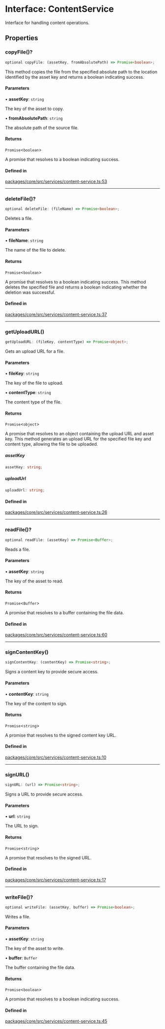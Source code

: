 # Interface: ContentService

Interface for handling content operations.

## Properties

### copyFile()?

```ts
optional copyFile: (assetKey, fromAbsolutePath) => Promise<boolean>;
```

This method copies the file from the specified absolute path to the location identified by the asset key and returns a boolean indicating success.

#### Parameters

• **assetKey**: `string`

The key of the asset to copy.

• **fromAbsolutePath**: `string`

The absolute path of the source file.

#### Returns

`Promise`\<`boolean`\>

A promise that resolves to a boolean indicating success.

#### Defined in

[packages/core/src/services/content-service.ts:53](https://github.com/vramework/vramework/blob/725723db2d3435e2df2b809e6609ff26f8be368c/packages/core/src/services/content-service.ts#L53)

***

### deleteFile()?

```ts
optional deleteFile: (fileName) => Promise<boolean>;
```

Deletes a file.

#### Parameters

• **fileName**: `string`

The name of the file to delete.

#### Returns

`Promise`\<`boolean`\>

A promise that resolves to a boolean indicating success.
 This method deletes the specified file and returns a boolean indicating whether the deletion was successful.

#### Defined in

[packages/core/src/services/content-service.ts:37](https://github.com/vramework/vramework/blob/725723db2d3435e2df2b809e6609ff26f8be368c/packages/core/src/services/content-service.ts#L37)

***

### getUploadURL()

```ts
getUploadURL: (fileKey, contentType) => Promise<object>;
```

Gets an upload URL for a file.

#### Parameters

• **fileKey**: `string`

The key of the file to upload.

• **contentType**: `string`

The content type of the file.

#### Returns

`Promise`\<`object`\>

A promise that resolves to an object containing the upload URL and asset key.
 This method generates an upload URL for the specified file key and content type, allowing the file to be uploaded.

##### assetKey

```ts
assetKey: string;
```

##### uploadUrl

```ts
uploadUrl: string;
```

#### Defined in

[packages/core/src/services/content-service.ts:26](https://github.com/vramework/vramework/blob/725723db2d3435e2df2b809e6609ff26f8be368c/packages/core/src/services/content-service.ts#L26)

***

### readFile()?

```ts
optional readFile: (assetKey) => Promise<Buffer>;
```

Reads a file.

#### Parameters

• **assetKey**: `string`

The key of the asset to read.

#### Returns

`Promise`\<`Buffer`\>

A promise that resolves to a buffer containing the file data.

#### Defined in

[packages/core/src/services/content-service.ts:60](https://github.com/vramework/vramework/blob/725723db2d3435e2df2b809e6609ff26f8be368c/packages/core/src/services/content-service.ts#L60)

***

### signContentKey()

```ts
signContentKey: (contentKey) => Promise<string>;
```

Signs a content key to provide secure access.

#### Parameters

• **contentKey**: `string`

The key of the content to sign.

#### Returns

`Promise`\<`string`\>

A promise that resolves to the signed content key URL.

#### Defined in

[packages/core/src/services/content-service.ts:10](https://github.com/vramework/vramework/blob/725723db2d3435e2df2b809e6609ff26f8be368c/packages/core/src/services/content-service.ts#L10)

***

### signURL()

```ts
signURL: (url) => Promise<string>;
```

Signs a URL to provide secure access.

#### Parameters

• **url**: `string`

The URL to sign.

#### Returns

`Promise`\<`string`\>

A promise that resolves to the signed URL.

#### Defined in

[packages/core/src/services/content-service.ts:17](https://github.com/vramework/vramework/blob/725723db2d3435e2df2b809e6609ff26f8be368c/packages/core/src/services/content-service.ts#L17)

***

### writeFile()?

```ts
optional writeFile: (assetKey, buffer) => Promise<boolean>;
```

Writes a file.

#### Parameters

• **assetKey**: `string`

The key of the asset to write.

• **buffer**: `Buffer`

The buffer containing the file data.

#### Returns

`Promise`\<`boolean`\>

A promise that resolves to a boolean indicating success.

#### Defined in

[packages/core/src/services/content-service.ts:45](https://github.com/vramework/vramework/blob/725723db2d3435e2df2b809e6609ff26f8be368c/packages/core/src/services/content-service.ts#L45)
